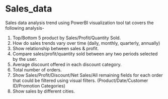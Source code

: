 # Sales_data
Sales data analysis trend using PowerBI visualization tool tat covers the following analysis-

1) Top/Bottom 5 product by Sales/Profit/Quantity Sold.
2) How do sales trends vary over time (daily, monthly, quarterly, annually) 
3) Show relationship between sales & profit.
4) Compare sales/profit/quantity sold between any two periods selected by the user.
5) Average discount offered in each discount category.
6) Total number of orders.
7) Show Sales/Profit/Discount/Net Sales/All remaining fields for each order that could be filtered using visual filters. (Product/Date/Customer ID/Promotion Categories)
8) Show sales by different cities.
   

